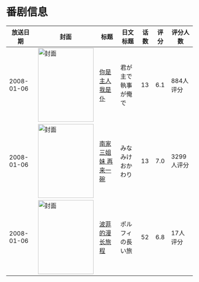 # 番剧信息

|放送日期|封面|标题|日文标题|话数|评分|评分人数|
|---|---|---|---|---|---|---|
|2008-01-06|<img src="https://lain.bgm.tv/pic/cover/c/a5/16/487_U0mUt.jpg" alt="封面" style="width:150px;height:200px;object-fit:cover;">|[你是主人我是仆](https://bangumi.tv/subject/487)|君が主で執事が俺で|13|6.1|884人评分|
|2008-01-06|<img src="https://lain.bgm.tv/pic/cover/c/02/4d/890_dbMzz.jpg" alt="封面" style="width:150px;height:200px;object-fit:cover;">|[南家三姐妹 再来一碗](https://bangumi.tv/subject/890)|みなみけ おかわり|13|7.0|3299人评分|
|2008-01-06|<img src="https://lain.bgm.tv/pic/cover/c/51/5b/9908_49GRE.jpg" alt="封面" style="width:150px;height:200px;object-fit:cover;">|[波菲的漫长旅程](https://bangumi.tv/subject/9908)|ポルフィの長い旅|52|6.8|17人评分|
